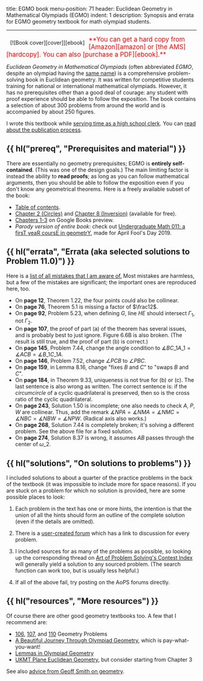 title: EGMO book
menu-position: 71
header: Euclidean Geometry in Mathematical Olympiads (EGMO)
indent: 1
description: Synopsis and errata for EGMO geometry textbook for math olympiad students.

---

<span style="float:left;padding:10px;">
[![Book cover][cover]][ebook]
</span>

<span style="color:red; font-size: 120%;">
**You can get a hard copy from [Amazon][amazon] or [the AMS][hardcopy].
You can also [purchase a PDF][ebook].**
</span>

*Euclidean Geometry in Mathematical Olympiads* (often abbreviated *EGMO*,
despite an olympiad having the [same name][girls])
is a comprehensive problem-solving book in Euclidean geometry.
It was written for competitive students training for national
or international mathematical olympiads.
However, it has no prerequisites other than a good deal of courage:
any student with proof experience
should be able to follow the exposition.
The book contains a selection of about 300 problems from around the world
and is accompanied by about 250 figures.

I wrote this textbook while
[serving time as a high school clerk][fillblank].
You can [read about the publication process][publishing].

## {{ hl("prereq", "Prerequisites and material") }}

There are essentially no geometry prerequisites;
EGMO is **entirely self-contained**.
(This was one of the design goals.)
The main limiting factor is instead the ability to **read proofs**;
as long as you can follow mathematical arguments,
then you should be able to follow the exposition
even if you don't know any geometrical theorems.
Here is a freely available subset of the book:

* [Table of contents][toc].
* [Chapter 2 (Circles)][egmo2] and [Chapter 8 (Inversion)][egmo8]
	(available for free).
* [Chapters 1-3][googlebook] on Google Books preview.
* *Parody version of entire book*: check out
	[Undergraduate Math 011: a firsT yeaR coursE in geometrY](textbooks/tr011ey.pdf),
	made for April Fool's Day 2019.

## {{ hl("errata", "Errata (aka selected solutions to Problem 11.0)") }}

Here is a [list of all mistakes that I am aware of.](upload/geombook-errata.pdf)
Most mistakes are harmless, but a few of the mistakes are significant;
the important ones are reproduced here, too.

+ On **page 12**, Theorem 1.22, the four points could also be collinear.
+ On **page 76**, Theorem 5.1 is missing a factor of $\frac12$.
+ On **page 92**, Problem 5.23, when defining $G$, line $HE$ should intersect
	$\Gamma_1$, not $\Gamma_2$.
+ On **page 107**, the proof of part (a) of the theorem
	has several issues, and is probably best to just ignore.
	Figure 6.6B is also broken.
	(The result is still true, and the proof of part (b) is correct.)
+ On **page 145**, Problem 7.44, change the angle condition to $\measuredangle BC\_1A\_1 = \measuredangle ACB = \measuredangle B\_1C\_1A$.
+ On **page 146**, Problem 7.52, change $\angle PCB$ to $\angle PBC$.
+ On **page 159**, in Lemma 8.16, change "fixes $B$ and $C$" to "swaps $B$ and $C$".
+ On **page 184**, in Theorem 9.33, uniqueness is not true for (b) or (c).
	The last sentence is also wrong as written.
	The correct sentence is: if the *circumcircle* of a cyclic quadrilateral is preserved,
	then so is the cross ratio of the cyclic quadrilateral.
+ On **page 243**, Solution 1.50 is incomplete; one also needs to check $A$, $P$, $W$ are collinear.
	Thus, add the remark $\measuredangle NPA = \measuredangle NMA = \measuredangle NMC = \measuredangle NBC = \measuredangle NBW = \measuredangle NPW$.
	(Radical axis also works.)
+ On **page 268**, Solution 7.44 is completely broken; it's solving a different
	problem. See the above file for a fixed solution.
+ On **page 274**, Solution 8.37 is wrong, it assumes $AB$ passes through the center of $\omega\_2$.

## {{ hl("solutions", "On solutions to problems") }}

I included solutions to about a quarter of the
practice problems in the back of the textbook
(it was impossible to include more for space reasons).
If you are stuck on a problem for which no solution is provided,
here are some possible places to look:

1. Each problem in the text has one or more hints,
	the intention is that the union of all the hints
	should form an outline of the complete solution
	(even if the details are omitted).

2. There is a [user-created forum][userforum]
	which has a link to discussion for every problem.

3. I included sources for as many of the problems as possible,
	so looking up the corresponding thread on
	[Art of Problem Solving's Contest Index][contests]
	will generally yield a solution to any sourced problem.
	(The search function can work too, but is usually less helpful.)

4. If all of the above fail, try posting on the AoPS forums directly.

[userforum]: https://artofproblemsolving.com/community/c618937h1605831_egmo_problem_discussions_links

## {{ hl("resources", "More resources") }}

Of course there are other good geometry textbooks too.
A few that I recommend are:

* [106][106], [107][107], and [110][110] Geometry Problems
* [A Beautiful Journey Through Olympiad Geometry][stefan], which is pay-what-you-want!
* [Lemmas in Olympiad Geometry][LOG]
* [UKMT Plane Euclidean Geometry][ukmt], but consider starting from Chapter 3

See also [advice from Geoff Smith on geometry](https://people.bath.ac.uk/masgcs/geo.pdf).

[106]: https://www.awesomemath.org/product/106-geometry-problems-from-amsp/
[107]: https://www.awesomemath.org/product/107-geometry-problems-from-amy/
[110]: https://bookstore.ams.org/xyz-14/
[LOG]: https://www.awesomemath.org/product/lemmas-in-olympiad-geometry/
[stefan]: https://www.olympiadgeometry.com/
[ukmt]: https://shop.ukmt.org.uk/ukmt-books/plane-euclidean-geometry


[ebook]: https://bookstore.ams.org/prb-27/
[cover]: https://www.maa.org/sites/default/files/images/ebooks/problem_books/EGMO.png
[egmo2]: https://www.maa.org/sites/default/files/pdf/ebooks/pdf/EGMO_chapter2.pdf
[egmo8]: https://www.maa.org/sites/default/files/pdf/ebooks/pdf/EGMO_chapter8.pdf
[googlebook]: https://books.google.com/books?id=47UaDAAAQBAJ&lpg=PP1&pg=PP1#v=onepage&q&f=false
[amazon]: https://smile.amazon.com/Euclidean-Geometry-Mathematical-Olympiads-Problem/dp/0883858398?ie=UTF8&*Version*=1&*entries*=0
[hardcopy]: https://bookstore.ams.org/prb-27/
[girls]: https://www.egmo.org/
[contests]: https://artofproblemsolving.com/community/c13_contests

[fillblank]: https://blog.evanchen.cc/2016/05/27/fill-in-the-blank/
[publishing]: https://blog.evanchen.cc/2016/11/11/notes-on-publishing-my-textbook/
[toc]: https://www.maa.org/sites/default/files/pdf/pubs/books/EGMO_TOC.pdf
